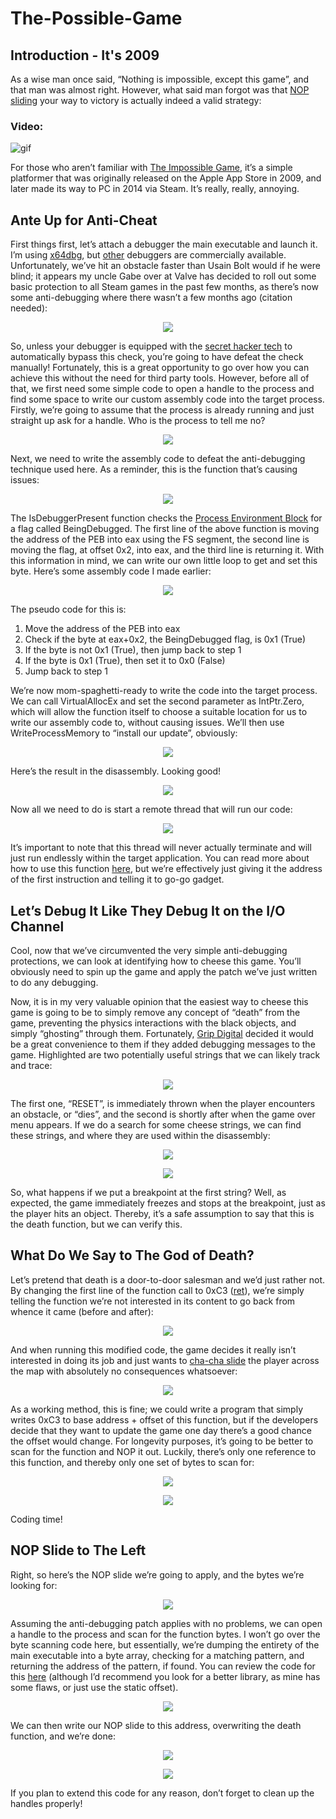 # The-Possible-Game
## Introduction - It's 2009
As a wise man once said, “Nothing is impossible, except this game”, and that man was almost right. However, what said man forgot was that [NOP sliding](https://en.wikipedia.org/wiki/NOP_slide) your way to victory is actually indeed a valid strategy:

### Video:
![gif](https://github.com/Evulpes/The-Possible-Game/blob/master/IGV.gif?raw=true)

For those who aren’t familiar with [The Impossible Game](https://impossible.game/), it’s a simple platformer that was originally released on the Apple App Store in 2009, and later made its way to PC in 2014 via Steam. It’s really, really, annoying. 

## Ante Up for Anti-Cheat
First things first, let’s attach a debugger the main executable and launch it. I’m using [x64dbg](https://x64dbg.com/#start), but [other](https://docs.microsoft.com/en-us/windows-hardware/drivers/debugger/debugger-download-tools) debuggers are commercially available. 
Unfortunately, we’ve hit an obstacle faster than Usain Bolt would if he were blind; it appears my uncle Gabe over at Valve has decided to roll out some basic protection to all Steam games in the past few months, as there’s now some anti-debugging where there wasn’t a few months ago (citation needed):

<p align="center">
  <img src="https://i.imgur.com/ln76q54.png"/>
</p> 

So, unless your debugger is equipped with the [secret hacker tech](https://github.com/x64dbg/ScyllaHide) to automatically bypass this check, you’re going to have defeat the check manually! Fortunately, this is a great opportunity to go over how you can achieve this without the need for third party tools.
However, before all of that, we first need some simple code to open a handle to the process and find some space to write our custom assembly code into the target process. Firstly, we’re going to assume that the process is already running and just straight up ask for a handle. Who is the process to tell me no?

<p align="center">
  <img src="https://i.imgur.com/8X4mT9i.png"/>
</p> 

Next, we need to write the assembly code to defeat the anti-debugging technique used here. As a reminder, this is the function that’s causing issues:

<p align="center">
  <img src="https://i.imgur.com/ln76q54.png"/>
</p> 

The IsDebuggerPresent function checks the [Process Environment Block](https://docs.microsoft.com/en-us/windows/win32/api/winternl/ns-winternl-peb) for a flag called BeingDebugged. The first line of the above function is moving the address of the PEB into eax using the FS segment, the second line is moving the flag, at offset 0x2, into eax, and the third line is returning it. With this information in mind, we can write our own little loop to get and set this byte. Here’s some assembly code I made earlier:

<p align="center">
  <img src="https://i.imgur.com/bUkS2Xs.png"/>
</p> 

The pseudo code for this is:
1.	Move the address of the PEB into eax
2.	Check if the byte at eax+0x2, the BeingDebugged flag, is 0x1 (True)
3.	If the byte is not 0x1 (True), then jump back to step 1
4.	If the byte is 0x1 (True), then set it to 0x0 (False)
5.	Jump back to step 1

We’re now mom-spaghetti-ready to write the code into the target process. We can call VirtualAllocEx and set the second parameter as IntPtr.Zero, which will allow the function itself to choose a suitable location for us to write our assembly code to, without causing issues. We’ll then use WriteProcessMemory to “install our update”, obviously:

<p align="center">
  <img src="https://i.imgur.com/siVvaOy.png"/>
</p> 

Here’s the result in the disassembly. Looking good!

<p align="center">
  <img src="https://i.imgur.com/wSZfV7t.png"/>
</p> 

Now all we need to do is start a remote thread that will run our code:

<p align="center">
  <img src="https://i.imgur.com/shpw83b.png"/>
</p> 

It’s important to note that this thread will never actually terminate and will just run endlessly within the target application. You can read more about how to use this function [here](https://docs.microsoft.com/en-us/windows/win32/api/processthreadsapi/nf-processthreadsapi-createremotethread), but we’re effectively just giving it the address of the first instruction and telling it to go-go gadget.

## Let’s Debug It Like They Debug It on the I/O Channel
Cool, now that we’ve circumvented the very simple anti-debugging protections, we can look at identifying how to cheese this game. You’ll obviously need to spin up the game and apply the patch we’ve just written to do any debugging.

Now, it is in my very valuable opinion that the easiest way to cheese this game is going to be to simply remove any concept of “death” from the game, preventing the physics interactions with the black objects, and simply “ghosting” through them. Fortunately, [Grip Digital](https://en.wikipedia.org/wiki/Grip_Digital) decided it would be a great convenience to them if they added debugging messages to the game. Highlighted are two potentially useful strings that we can likely track and trace:

<p align="center">
  <img src="https://i.imgur.com/j48dgoT.png"/>
</p> 

The first one, “RESET”, is immediately thrown when the player encounters an obstacle, or “dies”, and the second is shortly after when the game over menu appears. If we do a search for some cheese strings, we can find these strings, and where they are used within the disassembly:

<p align="center">
  <img src="https://i.imgur.com/ZB1cGYL.png"/>
</p> 
<p align="center">
  <img src="https://i.imgur.com/7gDK48x.png"/>
</p> 

So, what happens if we put a breakpoint at the first string? Well, as expected, the game immediately freezes and stops  at the breakpoint, just as the player hits an object. Thereby, it’s a safe assumption to say that this is the death function, but we can verify this.

## What Do We Say to The God of Death?
Let’s pretend that death is a door-to-door salesman and we’d just rather not. By changing the first line of the function call to 0xC3 ([ret](https://c9x.me/x86/html/file_module_x86_id_280.html)), we’re simply telling the function we’re not interested in its content to go back from whence it came (before and after):

<p align="center">
  <img src="https://i.imgur.com/ka8smIf.png"/>
</p> 

And when running this modified code, the game decides it really isn’t interested in doing its job and just wants to [cha-cha slide](https://youtu.be/wZv62ShoStY) the player across the map with absolutely no consequences whatsoever:

<p align="center">
  <img src="https://i.imgur.com/vgJo034.png"/>
</p> 

As a working method, this is fine; we could write a program that simply writes 0xC3 to base address + offset of this function, but if the developers decide that they want to update the game one day there’s a good chance the offset would change. For longevity purposes, it’s going to be better to scan for the function and NOP it out. Luckily, there’s only one reference to this function, and thereby only one set of bytes to scan for:

<p align="center">
  <img src="https://i.imgur.com/m2Pr7vp.png"/>
</p> 

<p align="center">
  <img src="https://i.imgur.com/oEAAWYn.png"/>
</p> 

Coding time!

## NOP Slide to The Left
Right, so here’s the NOP slide we’re going to apply, and the bytes we’re looking for:

<p align="center">
  <img src="https://i.imgur.com/oQ1oxvZ.png"/>
</p> 

Assuming the anti-debugging patch applies with no problems, we can open a handle to the process and scan for the function bytes. I won’t go over the byte scanning code here, but essentially, we’re dumping the entirety of the main executable into a byte array, checking for a matching pattern, and returning the address of the pattern, if found. You can review the code for this [here](https://github.com/Evulpes/Generic-Bytescan-Library) (although I’d recommend you look for a better library, as mine has some flaws, or just use the static offset).

<p align="center">
  <img src="https://i.imgur.com/5w4CVuB.png"/>
</p> 

We can then write our NOP slide to this address, overwriting the death function, and we’re done:

<p align="center">
  <img src="https://i.imgur.com/e82ciGX.png"/>
</p> 

<p align="center">
  <img src="https://i.imgur.com/m4Eh9BG.png"/>
</p> 

If you plan to extend this code for any reason, don’t forget to clean up the handles properly!
